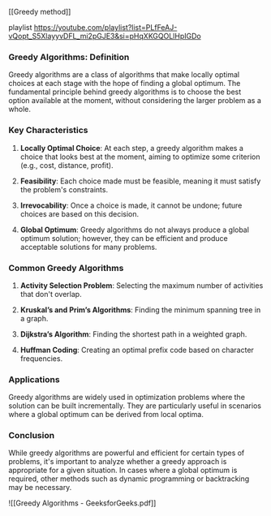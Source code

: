 [[Greedy method]]

playlist https://youtube.com/playlist?list=PLfFeAJ-vQopt_S5XlayyvDFL_mi2pGJE3&si=pHqXKGQOLlHpIGDo
### Greedy Algorithms: Definition

Greedy algorithms are a class of algorithms that make locally optimal choices at each stage with the hope of finding a global optimum. The fundamental principle behind greedy algorithms is to choose the best option available at the moment, without considering the larger problem as a whole.

### Key Characteristics

1. **Locally Optimal Choice**: At each step, a greedy algorithm makes a choice that looks best at the moment, aiming to optimize some criterion (e.g., cost, distance, profit).

2. **Feasibility**: Each choice made must be feasible, meaning it must satisfy the problem's constraints.

3. **Irrevocability**: Once a choice is made, it cannot be undone; future choices are based on this decision.

4. **Global Optimum**: Greedy algorithms do not always produce a global optimum solution; however, they can be efficient and produce acceptable solutions for many problems.

### Common Greedy Algorithms

1. **Activity Selection Problem**: Selecting the maximum number of activities that don't overlap.
  
2. **Kruskal’s and Prim’s Algorithms**: Finding the minimum spanning tree in a graph.

3. **Dijkstra’s Algorithm**: Finding the shortest path in a weighted graph.

4. **Huffman Coding**: Creating an optimal prefix code based on character frequencies.

### Applications
Greedy algorithms are widely used in optimization problems where the solution can be built incrementally. They are particularly useful in scenarios where a global optimum can be derived from local optima.

### Conclusion
While greedy algorithms are powerful and efficient for certain types of problems, it's important to analyze whether a greedy approach is appropriate for a given situation. In cases where a global optimum is required, other methods such as dynamic programming or backtracking may be necessary.

![[Greedy Algorithms - GeeksforGeeks.pdf]]